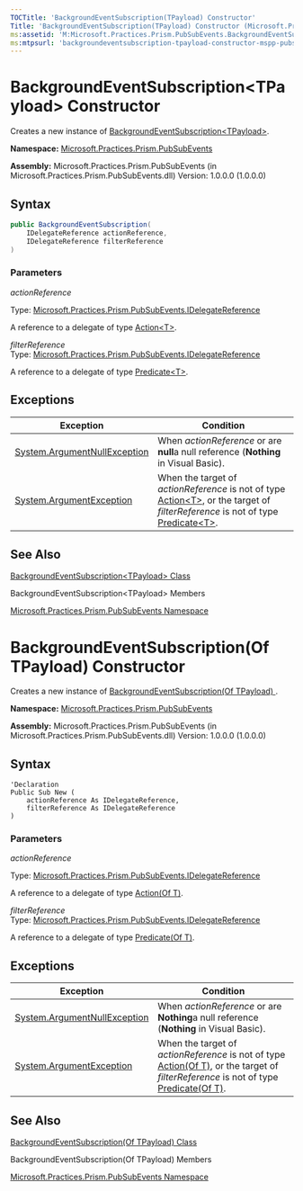 ```yaml
---
TOCTitle: 'BackgroundEventSubscription(TPayload) Constructor'
Title: 'BackgroundEventSubscription(TPayload) Constructor (Microsoft.Practices.Prism.PubSubEvents)'
ms:assetid: 'M:Microsoft.Practices.Prism.PubSubEvents.BackgroundEventSubscription\`1.\#ctor(Microsoft.Practices.Prism.PubSubEvents.IDelegateReference,Microsoft.Practices.Prism.PubSubEvents.IDelegateReference)'
ms:mtpsurl: 'backgroundeventsubscription-tpayload-constructor-mspp-pubsubevents.md'
---
```

# BackgroundEventSubscription&lt;TPayload&gt; Constructor 

Creates a new instance of [BackgroundEventSubscription&lt;TPayload&gt;](https://msdn.microsoft.com/en-us/library/dn683933(v=pandp.50)).

**Namespace:** [Microsoft.Practices.Prism.PubSubEvents](https://msdn.microsoft.com/en-us/library/microsoft.practices.prism.pubsubevents(v=pandp.50))

**Assembly:** Microsoft.Practices.Prism.PubSubEvents (in Microsoft.Practices.Prism.PubSubEvents.dll) Version: 1.0.0.0 (1.0.0.0)

## Syntax

```C#
public BackgroundEventSubscription(
	IDelegateReference actionReference,
	IDelegateReference filterReference
)
```

### Parameters

*actionReference*

Type: [Microsoft.Practices.Prism.PubSubEvents.IDelegateReference](https://msdn.microsoft.com/en-us/library/microsoft.practices.prism.pubsubevents.idelegatereference(v=pandp.50))

A reference to a delegate of type [Action&lt;T&gt;](http://msdn.microsoft.com/en-us/library/018hxwa8).

*filterReference*  
Type: [Microsoft.Practices.Prism.PubSubEvents.IDelegateReference](https://msdn.microsoft.com/en-us/library/microsoft.practices.prism.pubsubevents.idelegatereference(v=pandp.50))

A reference to a delegate of type [Predicate&lt;T&gt;](http://msdn.microsoft.com/en-us/library/bfcke1bz).

## Exceptions

| Exception                                                                             | Condition                                                                                                                                                                                                                                                                      |
|---------------------------------------------------------------------------------------|--------------------------------------------------------------------------------------------------------------------------------------------------------------------------------------------------------------------------------------------------------------------------------|
| [System.ArgumentNullException](http://msdn.microsoft.com/en-us/library/27426hcy) | When *actionReference* or are **null**a null reference (**Nothing** in Visual Basic).                                                                                                                                                                                     |
| [System.ArgumentException](http://msdn.microsoft.com/en-us/library/3w1b3114)     | When the target of *actionReference* is not of type [Action&lt;T&gt;](http://msdn.microsoft.com/en-us/library/018hxwa8), or the target of *filterReference* is not of type [Predicate&lt;T&gt;](http://msdn.microsoft.com/en-us/library/bfcke1bz). |

## See Also

[BackgroundEventSubscription&lt;TPayload&gt; Class](https://msdn.microsoft.com/en-us/library/dn683933(v=pandp.50))

BackgroundEventSubscription&lt;TPayload&gt; Members

[Microsoft.Practices.Prism.PubSubEvents Namespace](https://msdn.microsoft.com/en-us/library/microsoft.practices.prism.pubsubevents(v=pandp.50))

# BackgroundEventSubscription(Of TPayload) Constructor

Creates a new instance of [BackgroundEventSubscription(Of TPayload) ](https://msdn.microsoft.com/en-us/library/dn683933(v=pandp.50)).

**Namespace:** [Microsoft.Practices.Prism.PubSubEvents](https://msdn.microsoft.com/en-us/library/microsoft.practices.prism.pubsubevents(v=pandp.50))

**Assembly:** Microsoft.Practices.Prism.PubSubEvents (in Microsoft.Practices.Prism.PubSubEvents.dll) Version: 1.0.0.0 (1.0.0.0)

## Syntax

```VB
'Declaration
Public Sub New ( 
	actionReference As IDelegateReference,
	filterReference As IDelegateReference
)
```

### Parameters

*actionReference*

Type: [Microsoft.Practices.Prism.PubSubEvents.IDelegateReference](https://msdn.microsoft.com/en-us/library/microsoft.practices.prism.pubsubevents.idelegatereference(v=pandp.50))

A reference to a delegate of type [Action(Of T)](http://msdn.microsoft.com/en-us/library/018hxwa8).

*filterReference*  
Type: [Microsoft.Practices.Prism.PubSubEvents.IDelegateReference](https://msdn.microsoft.com/en-us/library/microsoft.practices.prism.pubsubevents.idelegatereference(v=pandp.50))

A reference to a delegate of type [Predicate(Of T)](http://msdn.microsoft.com/en-us/library/bfcke1bz).

## Exceptions

| Exception                                                                             | Condition                                                                                                                                                                                                                                                                      |
|---------------------------------------------------------------------------------------|--------------------------------------------------------------------------------------------------------------------------------------------------------------------------------------------------------------------------------------------------------------------------------|
| [System.ArgumentNullException](http://msdn.microsoft.com/en-us/library/27426hcy) | When *actionReference* or are **Nothing**a null reference (**Nothing** in Visual Basic).                                                                                                                                                                                     |
| [System.ArgumentException](http://msdn.microsoft.com/en-us/library/3w1b3114)     | When the target of *actionReference* is not of type [ Action(Of T)](http://msdn.microsoft.com/en-us/library/018hxwa8), or the target of *filterReference* is not of type [Predicate(Of T)](http://msdn.microsoft.com/en-us/library/bfcke1bz). |

## See Also

[BackgroundEventSubscription(Of TPayload)  Class](https://msdn.microsoft.com/en-us/library/dn683933(v=pandp.50))

BackgroundEventSubscription(Of TPayload)  Members

[Microsoft.Practices.Prism.PubSubEvents Namespace](https://msdn.microsoft.com/en-us/library/microsoft.practices.prism.pubsubevents(v=pandp.50))
